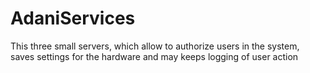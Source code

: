 # AdaniServices
This three small servers, which allow to authorize users in the system, saves settings for the hardware and may keeps logging of user action
